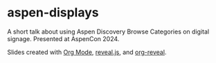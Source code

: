 # aspen-displays

A short talk about using Aspen Discovery Browse Categories on digital signage. Presented at AspenCon 2024.  

Slides created with [Org Mode](https://orgmode.org), [reveal.js](https://github.com/hakimel/reveal.js), and [org-reveal](https://github.com/yjwen/org-reveal).
